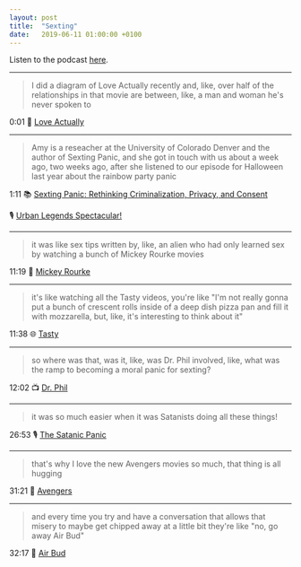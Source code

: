 ```yaml
---
layout: post
title:  "Sexting"
date:   2019-06-11 01:00:00 +0100
---
```

Listen to the podcast [here](https://podcasts.apple.com/us/podcast/the-satanic-panic/id1380008439?i=1000465289932).

----

> I did a diagram of Love Actually recently and, like, over half of the relationships in that movie are between, like, a man and woman he's never spoken to

0:01 🎥 [Love Actually](https://en.wikipedia.org/wiki/Love_Actually)

----

> Amy is a reseacher at the University of Colorado Denver and the author of Sexting Panic, and she got in touch with us about a week ago, two weeks ago, after she listened to our episode for Halloween last year about the rainbow party panic

1:11 📚 [Sexting Panic: Rethinking Criminalization, Privacy, and Consent](https://books.google.com/books/about/Sexting_Panic.html?id=lD7oBgAAQBAJ)

🎙️ [Urban Legends Spectacular!](/2018/10/24/urban-legends-spectacular.html)

----

> it was like sex tips written by, like, an alien who had only learned sex by watching a bunch of Mickey Rourke movies

11:19 🎥 [Mickey Rourke](https://en.wikipedia.org/wiki/Mickey_Rourke_filmography)

----

> it's like watching all the Tasty videos, you're like "I'm not really gonna put a bunch of crescent rolls inside of  a deep dish pizza pan and fill it with mozzarella, but, like, it's interesting to think about it"

11:38 🌐 [Tasty](https://www.youtube.com/channel/UCJFp8uSYCjXOMnkUyb3CQ3Q)

----

> so where was that, was it, like, was Dr. Phil involved, like, what was the ramp to becoming a moral panic for sexting?

12:02 📺 [Dr. Phil](https://en.wikipedia.org/wiki/Dr._Phil_(talk_show))

----

> it was so much easier when it was Satanists doing all these things!

26:53 🎙️ [The Satanic Panic](/2018/05/02/the-satanic-panic.html)

----

> that's why I love the new Avengers movies so much, that thing is all hugging

31:21 🎥 [Avengers](https://en.wikipedia.org/wiki/Avengers_(Marvel_Cinematic_Universe))

----

> and every time you try and have a conversation that allows that misery to maybe get chipped away at a little bit they're like "no, go away Air Bud"

32:17 🎥 [Air Bud](https://en.wikipedia.org/wiki/Air_Bud)

